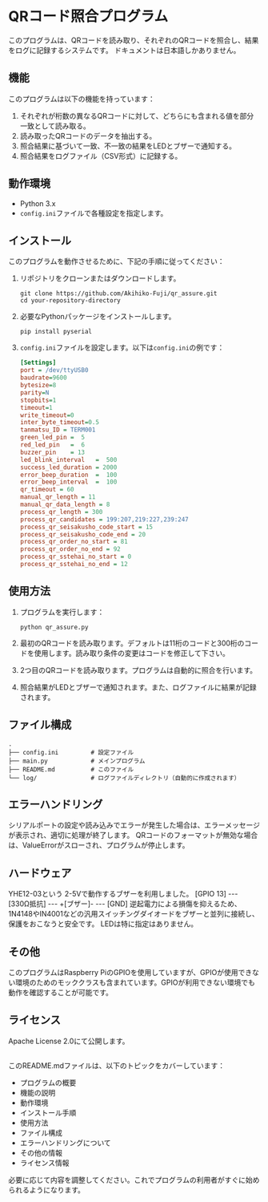 # QRコード照合プログラム

このプログラムは、QRコードを読み取り、それぞれのQRコードを照合し、結果をログに記録するシステムです。
ドキュメントは日本語しかありません。

## 機能

このプログラムは以下の機能を持っています：

1. それぞれが桁数の異なるQRコードに対して、どちらにも含まれる値を部分一致として読み取る。
2. 読み取ったQRコードのデータを抽出する。
3. 照合結果に基づいて一致、不一致の結果をLEDとブザーで通知する。
4. 照合結果をログファイル（CSV形式）に記録する。

## 動作環境

- Python 3.x
- `config.ini`ファイルで各種設定を指定します。

## インストール

このプログラムを動作させるために、下記の手順に従ってください：

1. リポジトリをクローンまたはダウンロードします。
    ```shell
    git clone https://github.com/Akihiko-Fuji/qr_assure.git
    cd your-repository-directory
    ```

2. 必要なPythonパッケージをインストールします。
    ```shell
    pip install pyserial
    ```

3. `config.ini`ファイルを設定します。以下は`config.ini`の例です：
    ```ini
    [Settings]
    port = /dev/ttyUSB0
    baudrate=9600
    bytesize=8
    parity=N
    stopbits=1
    timeout=1
    write_timeout=0
    inter_byte_timeout=0.5
    tanmatsu_ID = TERM001
    green_led_pin =  5
    red_led_pin   =  6
    buzzer_pin    = 13
    led_blink_interval   =  500
    success_led_duration = 2000
    error_beep_duration  =  100
    error_beep_interval  =  100
    qr_timeout = 60
    manual_qr_length = 11
    manual_qr_data_length = 8
    process_qr_length = 300
    process_qr_candidates = 199:207,219:227,239:247
    process_qr_seisakusho_code_start = 15
    process_qr_seisakusho_code_end = 20
    process_qr_order_no_start = 81
    process_qr_order_no_end = 92
    process_qr_sstehai_no_start = 0
    process_qr_sstehai_no_end = 12
    ```

## 使用方法

1. プログラムを実行します：
    ```shell
    python qr_assure.py
    ```

2. 最初のQRコードを読み取ります。デフォルトは11桁のコードと300桁のコードを使用します。読み取り条件の変更はコードを修正して下さい。
3. 2つ目のQRコードを読み取ります。プログラムは自動的に照合を行います。
4. 照合結果がLEDとブザーで通知されます。また、ログファイルに結果が記録されます。

## ファイル構成

```plaintext
.
├── config.ini         # 設定ファイル
├── main.py            # メインプログラム
├── README.md          # このファイル
└── log/               # ログファイルディレクトリ（自動的に作成されます）
```

## エラーハンドリング

シリアルポートの設定や読み込みでエラーが発生した場合は、エラーメッセージが表示され、適切に処理が終了します。
QRコードのフォーマットが無効な場合は、ValueErrorがスローされ、プログラムが停止します。

## ハードウェア

YHE12-03という 2-5Vで動作するブザーを利用しました。
[GPIO 13] --- [330Ω抵抗] --- +[ブザー]- --- [GND]
逆起電力による損傷を抑えるため、1N4148やIN4001などの汎用スイッチングダイオードをブザーと並列に接続し、保護をおこなうと安全です。
LEDは特に指定はありません。

## その他

このプログラムはRaspberry PiのGPIOを使用していますが、GPIOが使用できない環境のためのモッククラスも含まれています。GPIOが利用できない環境でも動作を確認することが可能です。

## ライセンス
Apache License 2.0にて公開します。

## 
このREADME.mdファイルは、以下のトピックをカバーしています：
- プログラムの概要
- 機能の説明
- 動作環境
- インストール手順
- 使用方法
- ファイル構成
- エラーハンドリングについて
- その他の情報
- ライセンス情報

必要に応じて内容を調整してください。これでプログラムの利用者がすぐに始められるようになります。

